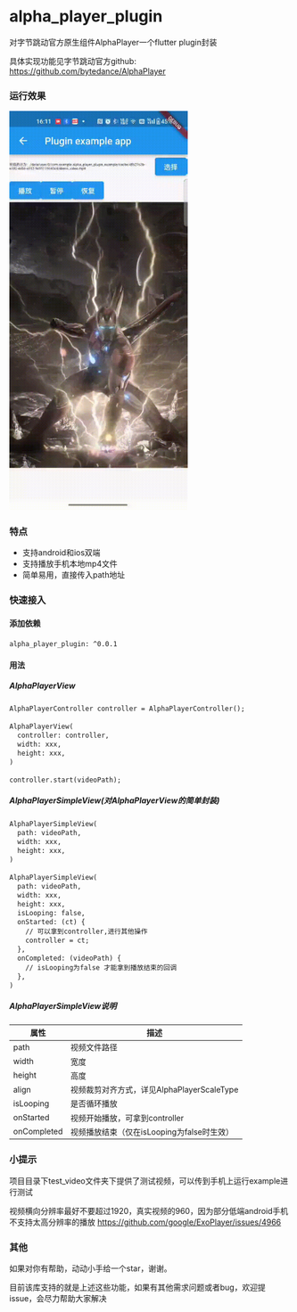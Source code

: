 # alpha_player_plugin
对字节跳动官方原生组件AlphaPlayer一个flutter plugin封装

具体实现功能见字节跳动官方github:
https://github.com/bytedance/AlphaPlayer

### 运行效果

<img src="./demo_show.gif" width=320 />

### 特点
* 支持android和ios双端
* 支持播放手机本地mp4文件
* 简单易用，直接传入path地址

### 快速接入

#### 添加依赖
`alpha_player_plugin: ^0.0.1`

#### 用法
##### AlphaPlayerView
```
AlphaPlayerController controller = AlphaPlayerController();

AlphaPlayerView(
  controller: controller,
  width: xxx,
  height: xxx,
)

controller.start(videoPath);
```
##### AlphaPlayerSimpleView(对AlphaPlayerView的简单封装)

```
AlphaPlayerSimpleView(
  path: videoPath,
  width: xxx,
  height: xxx,
)

AlphaPlayerSimpleView(
  path: videoPath,
  width: xxx,
  height: xxx,
  isLooping: false,
  onStarted: (ct) {
    // 可以拿到controller,进行其他操作
    controller = ct;
  },
  onCompleted: (videoPath) {
    // isLooping为false 才能拿到播放结束的回调
  },
)
```
##### AlphaPlayerSimpleView说明
| 属性        | 描述                                       |
| ----------- | ------------------------------------------ |
| path        | 视频文件路径                               |
| width       | 宽度                                       |
| height      | 高度                                       |
| align       | 视频裁剪对齐方式，详见AlphaPlayerScaleType |
| isLooping   | 是否循环播放                               |
| onStarted   | 视频开始播放，可拿到controller             |
| onCompleted | 视频播放结束（仅在isLooping为false时生效） |

### 小提示
项目目录下test_video文件夹下提供了测试视频，可以传到手机上运行example进行测试


视频横向分辨率最好不要超过1920，真实视频的960，因为部分低端android手机不支持太高分辨率的播放
https://github.com/google/ExoPlayer/issues/4966


### 其他
如果对你有帮助，动动小手给一个star，谢谢。

目前该库支持的就是上述这些功能，如果有其他需求问题或者bug，欢迎提issue，会尽力帮助大家解决
